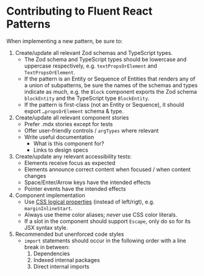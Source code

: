 # Contributing to Fluent React Patterns

When implementing a new pattern, be sure to:

1. Create/update all relevant Zod schemas and TypeScript types.
   - The Zod schema and TypeScript types should be lowercase and uppercase respectively, e.g. `textPropsOrElement` and `TextPropsOrElement`.
   - If the pattern is an Entity or Sequence of Entities that renders any of a union of subpatterns, be sure the names of the schemas and types indicate as much, e.g. the `Block` component exports the Zod schema `blockEntity` and the TypeScript type `BlockEntity`.
   - If the pattern is first-class (not an Entity or Sequence), it should export `…propsOrElement` schema & type.
2. Create/update all relevant component stories
   - Prefer .mdx stories except for tests
   - Offer user-friendly controls / `argTypes` where relevant
   - Write useful documentation
     - What is this component for?
     - Links to design specs
3. Create/update any relevant accessibility tests:
   - Elements receive focus as expected
   - Elements announce correct content when focused / when content changes
   - Space/Enter/Arrow keys have the intended effects
   - Pointer events have the intended effects
4. Component implementation
   - Use [CSS logical properties](https://developer.mozilla.org/en-US/docs/Web/CSS/CSS_Logical_Properties) (instead of left/rigt), e.g. `marginInlineStart`.
   - Always use theme color aliases; _never_ use CSS color literals.
   - If a slot in the component should support `Escape`, only do so for its JSX syntax style.
5. Recommended but unenforced code styles
   - `import` statements should occur in the following order with a line break in between:
     1. Dependencies
     2. Indexed internal packages
     3. Direct internal imports